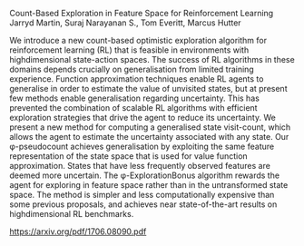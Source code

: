 Count-Based Exploration in Feature Space for Reinforcement Learning
Jarryd Martin, Suraj Narayanan S., Tom Everitt, Marcus Hutter

We introduce a new count-based optimistic exploration
algorithm for reinforcement learning
(RL) that is feasible in environments with highdimensional
state-action spaces. The success of
RL algorithms in these domains depends crucially
on generalisation from limited training experience.
Function approximation techniques enable
RL agents to generalise in order to estimate the
value of unvisited states, but at present few methods
enable generalisation regarding uncertainty. This
has prevented the combination of scalable RL algorithms
with efficient exploration strategies that
drive the agent to reduce its uncertainty. We
present a new method for computing a generalised
state visit-count, which allows the agent to estimate
the uncertainty associated with any state. Our
φ-pseudocount achieves generalisation by exploiting
the same feature representation of the state
space that is used for value function approximation.
States that have less frequently observed features
are deemed more uncertain. The φ-ExplorationBonus
algorithm rewards the agent for exploring
in feature space rather than in the untransformed
state space. The method is simpler and less computationally
expensive than some previous proposals,
and achieves near state-of-the-art results on highdimensional
RL benchmarks.

https://arxiv.org/pdf/1706.08090.pdf
